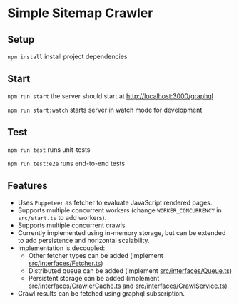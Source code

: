 # Simple Sitemap Crawler

## Setup
`npm install` install project dependencies

## Start
`npm run start` the server should start at [http://localhost:3000/graphql](http://localhost:3000/graphql)

`npm run start:watch` starts server in watch mode for development

## Test
`npm run test` runs unit-tests

`npm run test:e2e` runs end-to-end tests

## Features
* Uses `Puppeteer` as fetcher to evaluate JavaScript rendered pages.
* Supports multiple concurrent workers (change `WORKER_CONCURRENCY` in `src/start.ts` to add workers).
* Supports multiple concurrent crawls.
* Currently implemented using in-memory storage, but can be extended to add persistence and horizontal scalability. 
* Implementation is decoupled: 
    * Other fetcher types can be added (implement [src/interfaces/Fetcher.ts](src/interfaces/Fetcher.ts))
    * Distributed queue can be added (implement [src/interfaces/Queue.ts](src/interfaces/Queue.ts))
    * Persistent storage can be added (implement [src/interfaces/CrawlerCache.ts](src/interfaces/CrawlerCache.ts) and [src/interfaces/CrawlService.ts](src/interfaces/CrawlService.ts))
* Crawl results can be fetched using graphql subscription.
    
